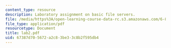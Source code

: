 ```yaml
---
content_type: resource
description: Laboratory assignment on basic file servers.
file: /media/https%3A/open-learning-course-data-rc.s3.amazonaws.com/6-824-distributed-computer-systems-engineering-spring-2006/67387d705672a2c83be33c8b2f595db4_lab2.pdf
file_type: application/pdf
resourcetype: Document
title: lab2.pdf
uid: 67387d70-5672-a2c8-3be3-3c8b2f595db4
---
```

